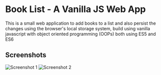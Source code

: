 # Book List - A Vanilla JS Web App
This is a small web application to add books to a list and also persist the changes using the browser's local storage system, build using vanilla javascript with object oriented programming (OOPs) both using ES5 and ES6
## Screenshots
![Screenshot 1](https://i.imgur.com/Y6lWOMF.jpg)
![Screenshot 2](https://i.imgur.com/TMWo6Uf.jpg)
